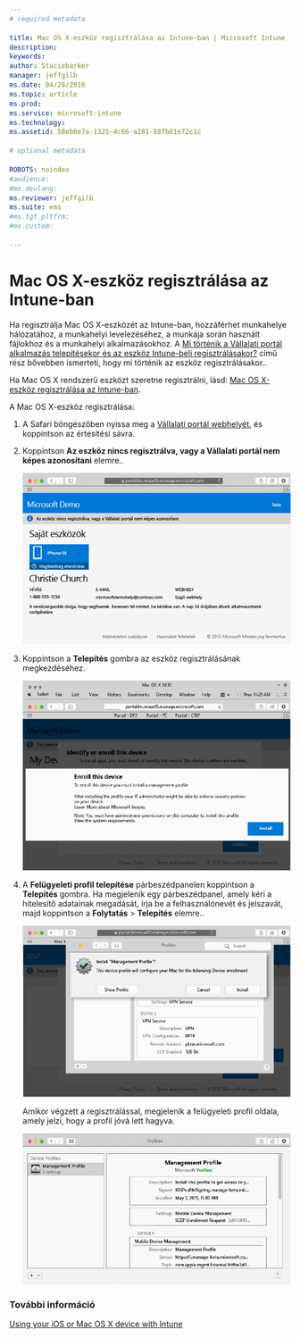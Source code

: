 ```yaml
---
# required metadata

title: Mac OS X-eszköz regisztrálása az Intune-ban | Microsoft Intune
description:
keywords:
author: Staciebarker
manager: jeffgilb
ms.date: 04/28/2016
ms.topic: article
ms.prod:
ms.service: microsoft-intune
ms.technology:
ms.assetid: 58eb0e7a-1321-4c66-a281-88fb01e72c1c

# optional metadata

ROBOTS: noindex
#audience:
#ms.devlang:
ms.reviewer: jeffgilb
ms.suite: ems
#ms.tgt_pltfrm:
#ms.custom:

---
```



# Mac OS X-eszköz regisztrálása az Intune-ban

Ha regisztrálja Mac OS X-eszközét az Intune-ban, hozzáférhet munkahelye hálózatához, a munkahelyi levelezéséhez, a munkája során használt fájlokhoz és a munkahelyi alkalmazásokhoz. A [Mi történik a Vállalati portál alkalmazás telepítésekor és az eszköz Intune-beli regisztrálásakor?](what-happens-if-you-install-the-company-portal-app-and-enroll-your-device-in-intune-ios.md) című rész bővebben ismerteti, hogy mi történik az eszköz regisztrálásakor..

Ha Mac OS X rendszerű eszközt szeretne regisztrálni, lásd: [Mac OS X-eszköz regisztrálása az Intune-ban](enroll-your-device-in-intune-ios.md).


A Mac OS X-eszköz regisztrálása:

1.  A Safari böngészőben nyissa meg a [Vállalati portál webhelyét](https://portal.manage.microsoft.com), és koppintson az értesítési sávra.

2.  Koppintson **Az eszköz nincs regisztrálva, vagy a Vállalati portál nem képes azonosítani** elemre..

    ![device-not-enrolled](./media/1-macosx-enroll-tap-enroll.png) 

3.  Koppintson a **Telepítés** gombra az eszköz regisztrálásának megkezdéséhez.

    ![tap-install-to-enroll](./media/2-macosx-enroll--install-button.png) 

4.  A **Felügyeleti profil telepítése** párbeszédpanelen koppintson a **Telepítés** gombra. Ha megjelenik egy párbeszédpanel, amely kéri a hitelesítő adatainak megadását, írja be a felhasználónevét és jelszavát, majd koppintson a **Folytatás** &gt; **Telepítés** elemre..

    ![install-management-profile](./media/3-macosx-enroll-tap-install.png) 

    Amikor végzett a regisztrálással, megjelenik a felügyeleti profil oldala, amely jelzi, hogy a profil jóvá lett hagyva.

    ![management-profile-verified](./media/4-macosx-enroll-done.png) 

### További információ
[Using your iOS or Mac OS X device with Intune](using-your-ios-or-mac-os-x-device-with-intune.md)

<!--HONumber=May16_HO1-->


